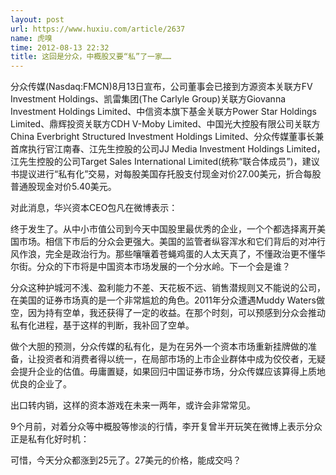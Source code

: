 ```yaml
---
layout: post
url: https://www.huxiu.com/article/2637
name: 虎嗅
time: 2012-08-13 22:32
title: 这回是分众，中概股又要“私”了一家……
---
```

分众传媒(Nasdaq:FMCN)8月13日宣布，公司董事会已接到方源资本关联方FV Investment Holdings、凯雷集团(The Carlyle Group)关联方Giovanna Investment Holdings Limited、中信资本旗下基金关联方Power Star Holdings Limited、鼎辉投资关联方CDH V-Moby Limited、中国光大控股有限公司关联方China Everbright Structured Investment Holdings Limited、分众传媒董事长兼首席执行官江南春、江先生控股的公司JJ Media Investment Holdings Limited，江先生控股的公司Target Sales International Limited(统称“联合体成员”)，建议书提议进行“私有化”交易，对每股美国存托股支付现金对价27.00美元，折合每股普通股现金对价5.40美元。

对此消息，华兴资本CEO包凡在微博表示：

终于发生了。从中小市值公司到今天中国股里最优秀的企业，一个个都选择离开美国市场。相信下市后的分众会更强大。美国的监管者纵容浑水和它们背后的对冲行风作浪，完全是政治行为。那些嚷嚷着苍蝇鸡蛋的人太天真了，不懂政治更不懂华尔街。分众的下市将是中国资本市场发展的一个分水岭。下一个会是谁？

分众这种护城河不浅、盈利能力不差、天花板不远、销售潜规则又不能说的公司，在美国的证券市场真的是一个非常尴尬的角色。2011年分众遭遇Muddy Waters做空，因为持有空单，我还获得了一定的收益。在那个时刻，可以预感到分众会推动私有化进程，基于这样的判断，我补回了空单。

做个大胆的预测，分众传媒的私有化，是为在另外一个资本市场重新挂牌做的准备，让投资者和消费者得以统一，在局部市场的上市企业群体中成为佼佼者，无疑会提升企业的估值。毋庸置疑，如果回归中国证券市场，分众传媒应该算得上质地优良的企业了。

出口转内销，这样的资本游戏在未来一两年，或许会非常常见。

9个月前，对着分众等中概股等惨淡的行情，李开复曾半开玩笑在微博上表示分众正是私有化好时机：

可惜，今天分众都涨到25元了。27美元的价格，能成交吗？

